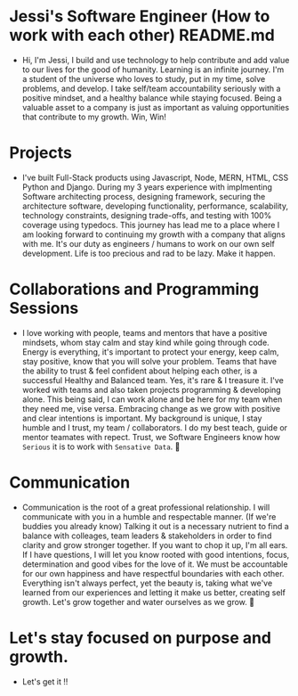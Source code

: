 # Jessi's Software Engineer (How to work with each other) README.md    

- Hi, I'm Jessi, I build and use technology to help contribute and add value to our lives for the good of humanity. Learning is an infinite journey. I'm a student of the universe who loves to study, put in my time, solve problems, and develop. I take self/team accountability seriously with a positive mindset, and a healthy balance while staying focused. Being a valuable asset to a company is just as important as valuing opportunities that contribute to my growth. Win, Win!

# Projects

- I've built Full-Stack products using Javascript, Node, MERN, HTML, CSS Python and Django. During my 3 years experience with implmenting Software architecting process, designing framework, securing the architecture software, developing functionality, performance, scalability, technology constraints, designing trade-offs, and testing with 100% coverage using typedocs. This journey has lead me to a place where I am looking forward to continuing my growth with a company that aligns with me. It's our duty as engineers / humans to work on our own self development. Life is too precious and rad to be lazy. Make it happen. 
  
# Collaborations and Programming Sessions

- I love working with people, teams and mentors that have a positive mindsets, whom stay calm and stay kind while going through code. Energy is everything, it's important to protect your energy, keep calm, stay positive, know that you will solve your problem. Teams that have the ability to trust & feel confident about helping each other, is a successful Healthy and Balanced team. Yes, it's rare & I treasure it. I've worked with teams and also taken projects programming & developing alone. This being said, I can work alone and be here for my team when they need me, vise versa. Embracing change as we grow with positive and clear intentions is important. My background is unique, I stay humble and I trust, my team / collaborators. I do my best teach, guide or mentor teamates with repect. Trust, we Software Engineers know how `Serious` it is to work with `Sensative Data`. 💯 
 

# Communication

- Communication is the root of a great professional relationship. I will communicate with you in a humble and respectable manner. (If we're buddies you already know) Talking it out is a necessary nutrient to find a balance with colleages, team leaders & stakeholders in order to find clarity and grow stronger together. If you want to chop it up, I'm all ears. If I have questions, I will let you know rooted with good intentions, focus, determination and good vibes for the love of it. We must be accountable for our own happiness and have respectful boundaries with each other. Everything isn't always perfect, yet the beauty is, taking what we've learned from our experiences and letting it make us better, creating self growth. Let's grow together and water ourselves as we grow. 🌱 

# Let's stay focused on purpose and growth. 

* Let's get it !!

